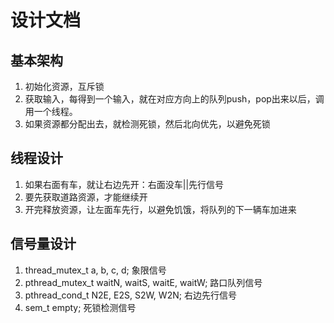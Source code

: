 # 设计文档
## 基本架构
1. 初始化资源，互斥锁
2. 获取输入，每得到一个输入，就在对应方向上的队列push，pop出来以后，调用一个线程。
3. 如果资源都分配出去，就检测死锁，然后北向优先，以避免死锁
## 线程设计
1. 如果右面有车，就让右边先开：右面没车||先行信号
2. 要先获取道路资源，才能继续开
3. 开完释放资源，让左面车先行，以避免饥饿，将队列的下一辆车加进来
## 信号量设计
1. thread_mutex_t a, b, c, d;                  象限信号
2. pthread_mutex_t waitN, waitS, waitE, waitW; 路口队列信号
3. pthread_cond_t N2E, E2S, S2W, W2N;          右边先行信号
4. sem_t empty;                                死锁检测信号